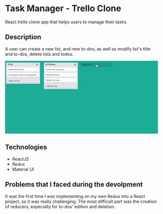 # Task Manager - Trello Clone

React trello clone app that helps users to manage their tasks.

## Description

A user can create a new list, and new to-dos, as well as modify list's title and to-dos, delete lists and todos.

![](src/media/animation.gif)

## Technologies

* ReactJS
* Redux 
* Material UI

## Problems that I faced during the devolpment

It was the first time I was implementing on my own Redux into a React project, so it was really challenging.
The most difficult part was the creation of reducers, especially for to-dos' edition and deletion.